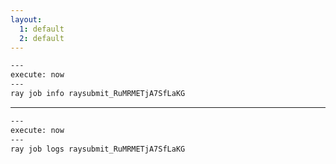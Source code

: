 ```yaml
---
layout:
  1: default
  2: default
---
```


```bash
---
execute: now
---
ray job info raysubmit_RuMRMETjA7SfLaKG
```

---

```bash
---
execute: now
---
ray job logs raysubmit_RuMRMETjA7SfLaKG
```